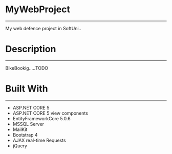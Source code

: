 # MyWebProject
___________________________________________
My web defence project in SoftUni..



# Description
___________________________________________
BikeBookig.....TODO



# Built With
___________________________________________

* ASP.NET CORE 5
* ASP.NET CORE 5 view components
* EntityFrameworkCore 5.0.6
* MSSQL Server
* MailKit
* Bootstrap 4
* AJAX real-time Requests
* jQuery
